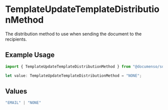 # TemplateUpdateTemplateDistributionMethod

The distribution method to use when sending the document to the recipients.

## Example Usage

```typescript
import { TemplateUpdateTemplateDistributionMethod } from "@documenso/sdk-typescript/models/operations";

let value: TemplateUpdateTemplateDistributionMethod = "NONE";
```

## Values

```typescript
"EMAIL" | "NONE"
```